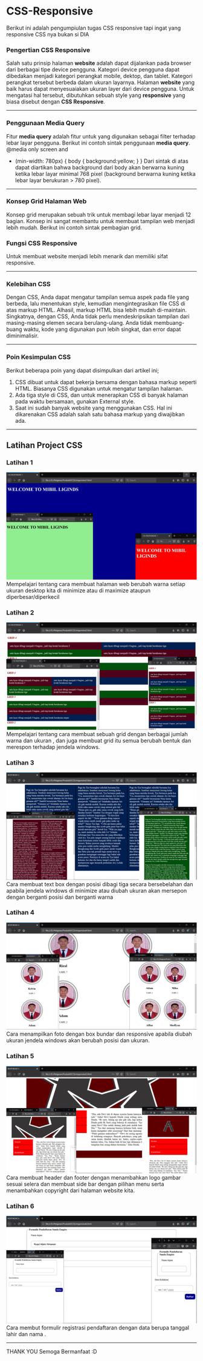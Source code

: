 # CSS-Responsive
Berikut ini adalah pengumpiulan tugas CSS responsive tapi ingat yang responsive CSS nya bukan si DIA
### **Pengertian CSS Responsive**
Salah satu prinsip halaman **website** adalah dapat dijalankan pada browser dari berbagai tipe device pengguna. Kategori device pengguna dapat dibedakan menjadi kategori perangkat mobile, dektop, dan tablet. Kategori perangkat tersebut berbeda dalam ukuran layarnya. Halaman **website** yang baik harus dapat menyesuaiakan ukuran layer dari device pengguna. Untuk mengatasi hal tersebut, dibutuhkan sebuah style yang **responsive** yang biasa disebut dengan **CSS Responsive**.
_______________________________________________________________________________________

### Penggunaan Media Query
Fitur **media query** adalah fitur untuk yang digunakan sebagai filter terhadap lebar layar pengguna. Berikut ini contoh sintak penggunaan **media query**. @media only screen and 
* (min-width: 780px) {  body {   background:yellow; } } 
Dari sintak di atas dapat diartikan bahwa background dari body akan berwarna kuning ketika lebar layar minimal 768 pixel (background berwarna kuning ketika lebar layar berukuran > 780 pixel). 
_______________________________________________________________________________________

### Konsep Grid Halaman Web
Konsep grid merupakan sebuah trik untuk membagi lebar layar menjadi 12 bagian. Konsep ini sangat membantu untuk membuat tampilan web menjadi lebih mudah. Berikut ini contoh sintak pembagian grid. 
### Fungsi CSS Responsive
Untuk membuat website menjadi lebih menarik dan memiliki sifat responsive.
__________________________________________________________________________________________

### Kelebihan CSS
Dengan CSS, Anda dapat mengatur tampilan semua aspek pada file yang berbeda, lalu menentukan style, kemudian mengintegrasikan file CSS di atas markup HTML. Alhasil, markup HTML bisa lebih mudah di-maintain.
Singkatnya, dengan CSS, Anda tidak perlu mendeskripsikan tampilan dari masing-masing elemen secara berulang-ulang. Anda tidak membuang-buang waktu, kode yang digunakan pun lebih singkat, dan error dapat diminimalisir.

_____________________________________________________________________________________________
 ### Poin Kesimpulan CSS
 Berikut beberapa poin yang dapat disimpulkan dari artikel ini;

1. CSS dibuat untuk dapat bekerja bersama dengan bahasa markup seperti HTML. Biasanya CSS digunakan untuk mengatur tampilan halaman.
2. Ada tiga style di CSS, dan untuk menerapkan CSS di banyak halaman pada waktu bersamaan, gunakan External style.
3. Saat ini sudah banyak website yang menggunakan CSS. Hal ini dikarenakan CSS adalah salah satu bahasa markup yang diwajibkan ada.
______________________________________________________________________________________________
## Latihan Project CSS
### Latihan 1
![Alt Text](https://github.com/adam033/CSS-Responsive/blob/master/satu.png)
Mempelajari tentang cara membuat halaman web berubah warna setiap ukuran desktop kita di minimize atau di maximize ataupun diperbesar/diperkecil

### Latihan 2
![Alt Text](https://github.com/adam033/CSS-Responsive/blob/master/dua.png)
Mempelajari tentang cara membuat sebuah grid dengan berbagai jumlah warna dan ukuran , dan juga membuat grid itu semua berubah bentuk dan merespon terhadap jendela windows.

### Latihan 3
![Alt Text](https://github.com/adam033/CSS-Responsive/blob/master/tiga.png)
Cara membuat text box dengan posisi dibagi tiga secara bersebelahan dan apabila jendela windows di minimize atau diubah ukuran akan mersepon dengan berganti posisi dan berganti warna

### Latihan 4
![Alt Text](https://github.com/adam033/CSS-Responsive/blob/master/empat.png)
Cara menampilkan foto dengan box bundar dan responsive apabila diubah ukuran jendela windows akan berubah posisi dan ukuran.

### Latihan 5
![Alt Text](https://github.com/adam033/CSS-Responsive/blob/master/lima.png)
Cara membuat header dan footer dengan menambahkan logo gambar sesuai selera dan membuat side bar dengan pilihan menu serta menambahkan copyright dari halaman website kita.

### Latihan 6
![Alt Text](https://github.com/adam033/CSS-Responsive/blob/master/enam.png)
Cara membut formulir registrasi pendaftaran dengan data berupa tanggal lahir dan nama .

________________________________________________________________________________
THANK YOU Semoga Bermanfaat :D

